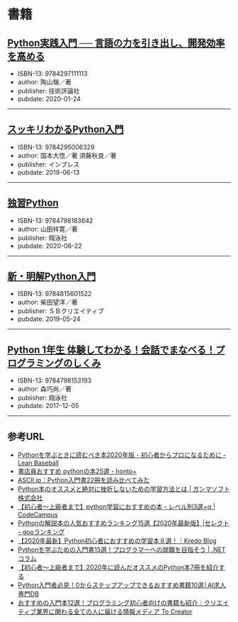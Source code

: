 # 書籍

## [Python実践入門 ── 言語の力を引き出し、開発効率を高める](https://www.amazon.co.jp/dp/429711111X/)

- ISBN-13: 9784297111113
- author: 陶山嶺／著
- publisher: 技術評論社
- pubdate: 2020-01-24

---

## [スッキリわかるPython入門](https://www.amazon.co.jp/dp/4295006327/)

- ISBN-13: 9784295006329
- author: 国本大悟／著 須藤秋良／著
- publisher: インプレス
- pubdate: 2019-06-13

---

## [独習Python](https://www.amazon.co.jp/dp/4798163643/)

- ISBN-13: 9784798163642
- author: 山田祥寛／著
- publisher: 翔泳社
- pubdate: 2020-06-22

---

## [新・明解Python入門](https://www.amazon.co.jp/dp/4815601526/)

- ISBN-13: 9784815601522
- author: 柴田望洋／著
- publisher: ＳＢクリエイティブ
- pubdate: 2019-05-24

---

## [Python 1年生 体験してわかる！会話でまなべる！プログラミングのしくみ](https://www.amazon.co.jp/dp/4798153192/)
- ISBN-13: 9784798153193
- author: 森巧尚／著
- publisher: 翔泳社
- pubdate: 2017-12-05

---

## 参考URL

- [Pythonを学ぶときに読むべき本2020年版 - 初心者からプロになるために - Lean Baseball](https://shinyorke.hatenablog.com/entry/python2020)
- [書店員おすすめ pythonの本25選 - honto+](https://honto.jp/article/book/python.html)
- [ASCII.jp：Python入門書22冊を読み比べてみた](https://ascii.jp/elem/000/001/691/1691531/)
- [Python本のオススメと絶対に挫折しないための学習方法とは | ガンマソフト株式会社](https://gammasoft.jp/blog/best-python-books/)
- [【初心者〜上級者まで】python学習におすすめの本・レベル別3選+α | CodeCampus](https://blog.codecamp.jp/python-learn-book-3)
- [Pythonの解説本の人気おすすめランキング15選【2020年最新版】|セレクト - gooランキング](https://ranking.goo.ne.jp/select/8749)
- [【2020年最新】Python初心者におすすめの学習本８選！｜Kredo Blog](https://kredo.jp/media/python-book/)
- [Pythonを学ぶための入門書15選！プログラマーへの就職を目指そう | .NETコラム](https://www.fenet.jp/dotnet/column/jobchange/3393/)
- [【初心者〜上級者まで】2020年に読んだオススメのPython本7冊を紹介する](https://gmor-sys.com/2020/06/18/python-book/)
- [Python入門者必見！0からステップアップできるおすすめ書籍10選│AI求人専門DB](http://ai999.careers/399/)
- [おすすめの入門本12選！プログラミング初心者向けの書籍も紹介｜クリエイティブ業界に関わる全ての人に届ける情報メディア To Creator](https://www.dsp.co.jp/tocreator/engineer/tips-engineer/python_introductory-book/)
